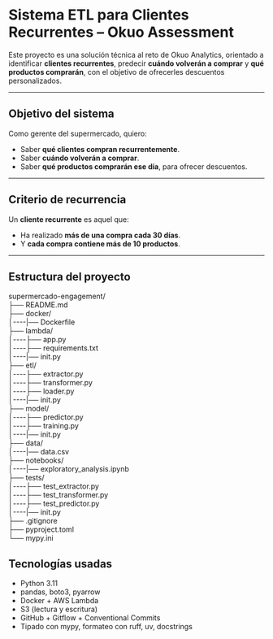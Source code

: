 # Sistema ETL para Clientes Recurrentes – Okuo Assessment

Este proyecto es una solución técnica al reto de Okuo Analytics, orientado a identificar **clientes recurrentes**, predecir **cuándo volverán a comprar** y **qué productos comprarán**, con el objetivo de ofrecerles descuentos personalizados.

---

## Objetivo del sistema

Como gerente del supermercado, quiero:
- Saber **qué clientes compran recurrentemente**.
- Saber **cuándo volverán a comprar**.
- Saber **qué productos comprarán ese día**, para ofrecer descuentos.

---

## Criterio de recurrencia

Un **cliente recurrente** es aquel que:
- Ha realizado **más de una compra cada 30 días**.
- Y **cada compra contiene más de 10 productos**.

---

## Estructura del proyecto

supermercado-engagement/  
├── README.md                   
├── docker/                     
│----|── Dockerfile  
├── lambda/                     
│----├── app.py  
│----├── requirements.txt  
│----|── init.py  
├── etl/                        
│----├── extractor.py  
│----├── transformer.py  
│----├── loader.py  
│----|── init.py  
├── model/                      
│----├── predictor.py  
│----├── training.py  
│----|── init.py  
├── data/                       
│----|── data.csv  
├── notebooks/                  
│----|── exploratory_analysis.ipynb  
├── tests/                      
│----├── test_extractor.py  
│----├── test_transformer.py  
│----├── test_predictor.py  
│----|── init.py  
├── .gitignore  
├── pyproject.toml               
└── mypy.ini                   

## Tecnologías usadas

* Python 3.11
* pandas, boto3, pyarrow
* Docker + AWS Lambda
* S3 (lectura y escritura)
* GitHub + Gitflow + Conventional Commits
* Tipado con mypy, formateo con ruff, uv, docstrings

